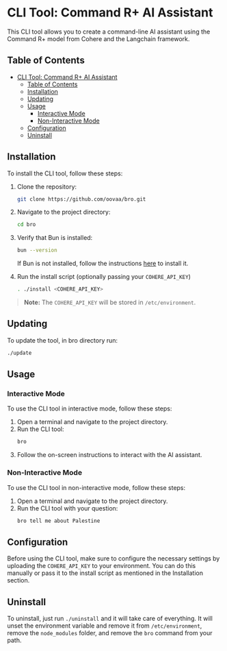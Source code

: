 # CLI Tool: Command R+ AI Assistant

This CLI tool allows you to create a command-line AI assistant using the Command R+ model from Cohere and the Langchain framework.

## Table of Contents

- [CLI Tool: Command R+ AI Assistant](#cli-tool-command-r-ai-assistant)
  - [Table of Contents](#table-of-contents)
  - [Installation](#installation)
  - [Updating](#updating)
  - [Usage](#usage)
    - [Interactive Mode](#interactive-mode)
    - [Non-Interactive Mode](#non-interactive-mode)
  - [Configuration](#configuration)
  - [Uninstall](#uninstall)



## Installation

To install the CLI tool, follow these steps:

1. Clone the repository:
    ```sh
    git clone https://github.com/oovaa/bro.git
    ```
2. Navigate to the project directory:
    ```sh
    cd bro
    ```
3. Verify that Bun is installed:
    ```sh
    bun --version
    ```

    If Bun is not installed, follow the instructions [here](https://bun.sh/docs/installation) to install it.

4. Run the install script (optionally passing your `COHERE_API_KEY`)
    ```sh
    . ./install <COHERE_API_KEY>
    ```

> **Note:** The `COHERE_API_KEY` will be stored in `/etc/environment`.

## Updating

To update the tool, in bro directory run:

```sh
./update
```

## Usage

### Interactive Mode

To use the CLI tool in interactive mode, follow these steps:

1. Open a terminal and navigate to the project directory.
2. Run the CLI tool:
    ```sh
    bro
    ```
3. Follow the on-screen instructions to interact with the AI assistant.

### Non-Interactive Mode

To use the CLI tool in non-interactive mode, follow these steps:

1. Open a terminal and navigate to the project directory.
2. Run the CLI tool with your question:
    ```sh
    bro tell me about Palestine
    ```


## Configuration


Before using the CLI tool, make sure to configure the necessary settings by uploading the `COHERE_API_KEY` to your environment. You can do this manually or pass it to the install script as mentioned in the Installation section.

## Uninstall

To uninstall, just run `./uninstall` and it will take care of everything. It will unset the environment variable and remove it from `/etc/environment`, remove the `node_modules` folder, and remove the `bro` command from your path.